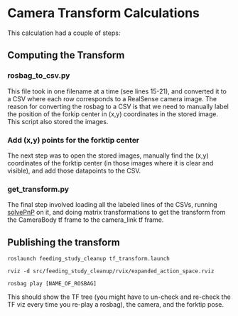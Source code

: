 # Camera Transform Calculations

This calculation had a couple of steps:

## Computing the Transform

### rosbag_to_csv.py

This file took in one filename at a time (see lines 15-21), and converted it to a CSV where each row corresponds to a RealSense camera image. The reason for converting the rosbag to a CSV is that we need to manually label the position of the forkip center in (x,y) coordinates in the stored image. This script also stored the images.

### Add (x,y) points for the forktip center
The next step was to open the stored images, manually find the (x,y) coordinates of the forktip center (in those images where it is clear and visible), and add those datapoints to the CSV.

### get_transform.py

The final step involved loading all the labeled lines of the CSVs, running [solvePnP](https://docs.opencv.org/4.x/d5/d1f/calib3d_solvePnP.html) on it, and doing matrix transformations to get the transform from the CameraBody tf frame to the camera_link tf frame.

## Publishing the transform

`roslaunch feeding_study_cleanup tf_transform.launch`

`rviz -d src/feeding_study_cleanup/rvix/expanded_action_space.rviz`

`rosbag play [NAME_OF_ROSBAG]`

This should show the TF tree (you might have to un-check and re-check the TF viz every time you re-play a rosbag), the camera, and the forktip pose.
